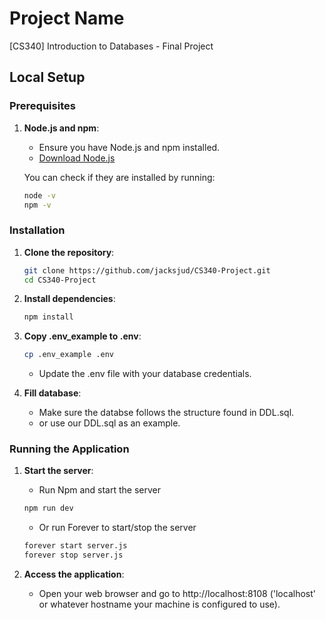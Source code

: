 # Project Name
[CS340] Introduction to Databases - Final Project

## Local Setup

### Prerequisites

1. **Node.js and npm**:
   - Ensure you have Node.js and npm installed.
   - [Download Node.js](https://nodejs.org/)

   You can check if they are installed by running:
   ```sh
   node -v
   npm -v
   ```

### Installation

1. **Clone the repository**:
    ```sh
    git clone https://github.com/jacksjud/CS340-Project.git
    cd CS340-Project
    ```

2. **Install dependencies**:
    ```sh
    npm install
    ```

3. **Copy .env_example to .env**:
    ```sh 
    cp .env_example .env
    ```
    - Update the .env file with your database credentials.

4. **Fill database**:
    - Make sure the databse follows the structure found in DDL.sql.
    - or use our DDL.sql as an example.


### Running the Application

1. **Start the server**:
    - Run Npm and start the server
    ```sh
    npm run dev
    ```
    - Or run Forever to start/stop the server
    ```sh
    forever start server.js
    forever stop server.js
    ```


2. **Access the application**:
    - Open your web browser and go to http://localhost:8108 ('localhost' or whatever hostname your machine is configured to use).